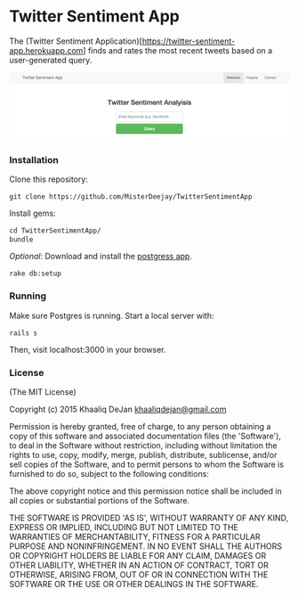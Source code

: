 Twitter Sentiment App
=====================

The (Twitter Sentiment Application)[https://twitter-sentiment-app.herokuapp.com]
 finds and rates the most recent tweets based on a user-generated query.

![screenshot](/screenshot.png)

### Installation

Clone this repository:

    git clone https://github.com/MisterDeejay/TwitterSentimentApp

Install gems:

    cd TwitterSentimentApp/
    bundle

_Optional_: Download and install the [postgress app](http://postgresapp.com/).

    rake db:setup

### Running

Make sure Postgres is running. Start a local server with:

    rails s

Then, visit localhost:3000 in your browser.

### License

(The MIT License)

Copyright (c) 2015 Khaaliq DeJan <khaaliqdejan@gmail.com>

Permission is hereby granted, free of charge, to any person obtaining a copy of this software and associated documentation files (the 'Software'), to deal in the Software without restriction, including without limitation the rights to use, copy, modify, merge, publish, distribute, sublicense, and/or sell copies of the Software, and to permit persons to whom the Software is furnished to do so, subject to the following conditions:

The above copyright notice and this permission notice shall be included in all copies or substantial portions of the Software.

THE SOFTWARE IS PROVIDED 'AS IS', WITHOUT WARRANTY OF ANY KIND, EXPRESS OR IMPLIED, INCLUDING BUT NOT LIMITED TO THE WARRANTIES OF MERCHANTABILITY, FITNESS FOR A PARTICULAR PURPOSE AND NONINFRINGEMENT. IN NO EVENT SHALL THE AUTHORS OR COPYRIGHT HOLDERS BE LIABLE FOR ANY CLAIM, DAMAGES OR OTHER LIABILITY, WHETHER IN AN ACTION OF CONTRACT, TORT OR OTHERWISE, ARISING FROM, OUT OF OR IN CONNECTION WITH THE SOFTWARE OR THE USE OR OTHER DEALINGS IN THE SOFTWARE.

